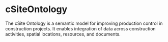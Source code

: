 # cSiteOntology
The cSite Ontology is a semantic model for improving production control in construction projects. It enables integration of data across construction activities, spatial locations, resources, and documents.
